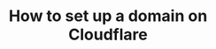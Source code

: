 ---
layout: post
title: How to set up a domain on Cloudflare
language: en
cover: TOUvPoatc
categories:
    - en
    - blog
excerpt_separator: <!--more-->
tags:
    - web-development
    - cloud-computing
---